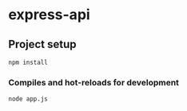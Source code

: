 # express-api

## Project setup
```
npm install
```

### Compiles and hot-reloads for development
```
node app.js
```
